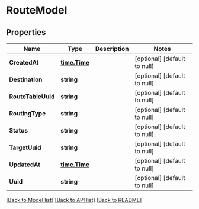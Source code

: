 # RouteModel

## Properties
Name | Type | Description | Notes
------------ | ------------- | ------------- | -------------
**CreatedAt** | [**time.Time**](time.Time.md) |  | [optional] [default to null]
**Destination** | **string** |  | [optional] [default to null]
**RouteTableUuid** | **string** |  | [optional] [default to null]
**RoutingType** | **string** |  | [optional] [default to null]
**Status** | **string** |  | [optional] [default to null]
**TargetUuid** | **string** |  | [optional] [default to null]
**UpdatedAt** | [**time.Time**](time.Time.md) |  | [optional] [default to null]
**Uuid** | **string** |  | [optional] [default to null]

[[Back to Model list]](../README.md#documentation-for-models) [[Back to API list]](../README.md#documentation-for-api-endpoints) [[Back to README]](../README.md)



